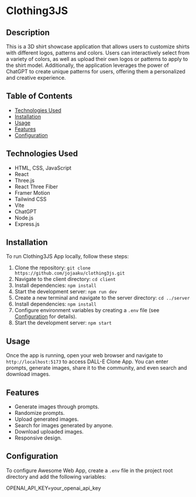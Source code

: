 # Clothing3JS

## Description
This is a 3D shirt showcase application that allows users to customize shirts with different logos, patterns and colors. Users can interactively select from a variety of colors, as well as upload their own logos or patterns to apply to the shirt model. Additionally, the application leverages the power of ChatGPT to create unique patterns for users, offering them a personalized and creative experience.

## Table of Contents
- [Technologies Used](#technologies-used)
- [Installation](#installation)
- [Usage](#usage)
- [Features](#features)
- [Configuration](#configuration)

## Technologies Used
* HTML, CSS, JavaScript
* React
* Three.js
* React Three Fiber
* Framer Motion
* Tailwind CSS
* Vite
* ChatGPT
* Node.js
* Express.js

## Installation
To run Clothing3JS App locally, follow these steps:

1. Clone the repository: `git clone https://github.com/jojaaku/clothing3js.git`
2. Navigate to the client directory: `cd client`
3. Install dependencies: `npm install`
4. Start the development server: `npm run dev`
5. Create a new terminal and navigate to the server directory: `cd ../server`
6. Install dependencies: `npm install`
7. Configure environment variables by creating a `.env` file (see [Configuration](#configuration) for details).
8. Start the development server: `npm start`

## Usage
Once the app is running, open your web browser and navigate to `http://localhost:5173` to access DALL-E Clone App. You can enter prompts, generate images, share it to the community, and even search and download images.

## Features
- Generate images through prompts.
- Randomize prompts.
- Upload generated images.
- Search for images generated by anyone.
- Download uploaded images.
- Responsive design.

## Configuration
To configure Awesome Web App, create a `.env` file in the project root directory and add the following variables:

OPENAI_API_KEY=your_openai_api_key  
